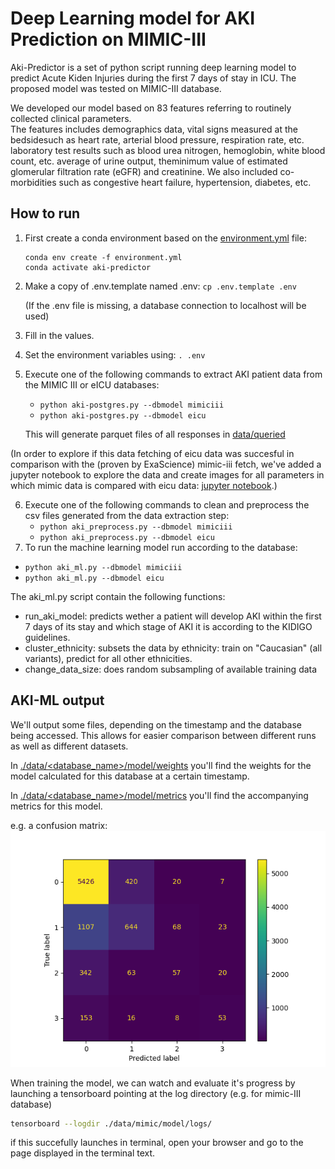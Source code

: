 # Deep Learning model for AKI Prediction on MIMIC-III

Aki-Predictor is a set of python script running deep learning model to predict Acute Kiden Injuries during the first 7 days of stay in ICU. The proposed model was tested on MIMIC-III database.

We developed our model based on 83 features referring to routinely collected clinical parameters.  
The features includes demographics data, vital signs measured at the bedsidesuch as heart rate, arterial blood pressure, respiration rate, etc. laboratory test results such 
as blood urea nitrogen, hemoglobin, white blood count, etc. average of urine output, theminimum  value  of  estimated  glomerular  filtration  rate  (eGFR)  and  creatinine.
We also included co-morbidities such as congestive heart failure,  hypertension,  diabetes,  etc.

## How to run

1. First create a conda environment based on the [environment.yml](environment.yml) file:
   ```
   conda env create -f environment.yml
   conda activate aki-predictor 
   ```
2. Make a copy of .env.template named .env: `cp .env.template .env`
   
   (If the .env file is missing, a database connection to localhost will be used)
3. Fill in the values.
4. Set the environment variables using: `. .env`
5. Execute one of the following commands to extract AKI patient data from the MIMIC III or eICU databases:
   - `python aki-postgres.py --dbmodel mimiciii`
   - `python aki-postgres.py --dbmodel eicu`
   
   This will generate parquet files of all responses in [data/queried](./data/queried)

(In order to explore if this data fetching of eicu data was succesful in comparison with the (proven by ExaScience) mimic-iii fetch, we've added a jupyter notebook to explore the data and create images for all parameters in which mimic data is compared with eicu data:
[jupyter notebook](data_exploration.ipynb).)

6. Execute one of the following commands to clean and preprocess the csv files generated from the data extraction step:
   - `python aki_preprocess.py --dbmodel mimiciii`
   - `python aki_preprocess.py --dbmodel eicu`
7. To run the machine learning model run according to the database:
-  `python aki_ml.py --dbmodel mimiciii`
-  `python aki_ml.py --dbmodel eicu`


The aki_ml.py script contain the following functions:

* run_aki_model: predicts wether a patient will develop AKI within the first 7 days of its stay and which stage of AKI it is according to the KIDIGO guidelines.
* cluster_ethnicity: subsets the data  by  ethnicity:  train  on  "Caucasian"  (all variants),  predict  for  all  other  ethnicities.   
* change_data_size: does random subsampling of available training data

## AKI-ML output

We'll output some files, depending on the timestamp and the database being accessed. This allows for easier comparison between different runs as well as different datasets.

In [./data/<database_name>/model/weights](./data/mimiciii/model/weights/) you'll find the weights for the model calculated for this database at a certain timestamp.

In [./data/<database_name>/model/metrics](./data/mimiciii/model/metrics/) you'll find the accompanying metrics for this model.

e.g. a confusion matrix:  ![confusion matrix](./example_confusion_matrix.png)


When training the model, we can watch and evaluate it's progress by launching a tensorboard pointing at the log directory (e.g. for mimic-III database)

```bash
tensorboard --logdir ./data/mimic/model/logs/
```

if this succefully launches in terminal, open your browser and go to the page displayed in the terminal text.
